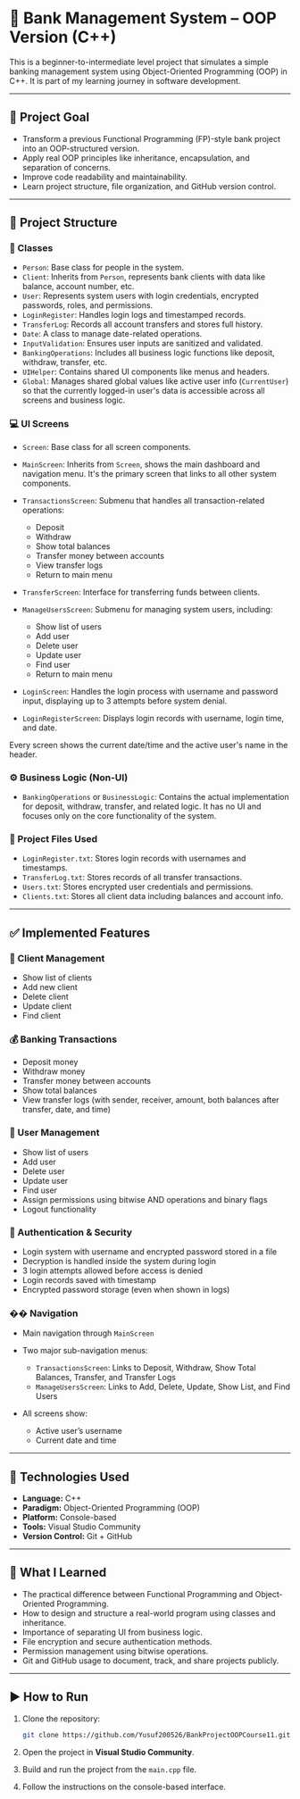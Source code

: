 # 🏦 Bank Management System – OOP Version (C++)

This is a beginner-to-intermediate level project that simulates a simple banking management system using Object-Oriented Programming (OOP) in C++. It is part of my learning journey in software development.

---

## 🌟 Project Goal

* Transform a previous Functional Programming (FP)-style bank project into an OOP-structured version.
* Apply real OOP principles like inheritance, encapsulation, and separation of concerns.
* Improve code readability and maintainability.
* Learn project structure, file organization, and GitHub version control.

---

## 🧱 Project Structure

### 👥 Classes

* `Person`: Base class for people in the system.
* `Client`: Inherits from `Person`, represents bank clients with data like balance, account number, etc.
* `User`: Represents system users with login credentials, encrypted passwords, roles, and permissions.
* `LoginRegister`: Handles login logs and timestamped records.
* `TransferLog`: Records all account transfers and stores full history.
* `Date`: A class to manage date-related operations.
* `InputValidation`: Ensures user inputs are sanitized and validated.
* `BankingOperations`: Includes all business logic functions like deposit, withdraw, transfer, etc.
* `UIHelper`: Contains shared UI components like menus and headers.
* `Global`: Manages shared global values like active user info (`CurrentUser`) so that the currently logged-in user's data is accessible across all screens and business logic.

### 💻 UI Screens

* `Screen`: Base class for all screen components.
* `MainScreen`: Inherits from `Screen`, shows the main dashboard and navigation menu. It's the primary screen that links to all other system components.
* `TransactionsScreen`: Submenu that handles all transaction-related operations:

  * Deposit
  * Withdraw
  * Show total balances
  * Transfer money between accounts
  * View transfer logs
  * Return to main menu
* `TransferScreen`: Interface for transferring funds between clients.
* `ManageUsersScreen`: Submenu for managing system users, including:

  * Show list of users
  * Add user
  * Delete user
  * Update user
  * Find user
  * Return to main menu
* `LoginScreen`: Handles the login process with username and password input, displaying up to 3 attempts before system denial.
* `LoginRegisterScreen`: Displays login records with username, login time, and date.

Every screen shows the current date/time and the active user's name in the header.

### ⚙️ Business Logic (Non-UI)

* `BankingOperations` or `BusinessLogic`: Contains the actual implementation for deposit, withdraw, transfer, and related logic. It has no UI and focuses only on the core functionality of the system.

### 📂 Project Files Used

* `LoginRegister.txt`: Stores login records with usernames and timestamps.
* `TransferLog.txt`: Stores records of all transfer transactions.
* `Users.txt`: Stores encrypted user credentials and permissions.
* `Clients.txt`: Stores all client data including balances and account info.

---

## ✅ Implemented Features

### 👤 Client Management

* Show list of clients
* Add new client
* Delete client
* Update client
* Find client

### 💰 Banking Transactions

* Deposit money
* Withdraw money
* Transfer money between accounts
* Show total balances
* View transfer logs (with sender, receiver, amount, both balances after transfer, date, and time)

### 👥 User Management

* Show list of users
* Add user
* Delete user
* Update user
* Find user
* Assign permissions using bitwise AND operations and binary flags
* Logout functionality

### 🔐 Authentication & Security

* Login system with username and encrypted password stored in a file
* Decryption is handled inside the system during login
* 3 login attempts allowed before access is denied
* Login records saved with timestamp
* Encrypted password storage (even when shown in logs)

### �� Navigation

* Main navigation through `MainScreen`
* Two major sub-navigation menus:

  * `TransactionsScreen`: Links to Deposit, Withdraw, Show Total Balances, Transfer, and Transfer Logs
  * `ManageUsersScreen`: Links to Add, Delete, Update, Show List, and Find Users
* All screens show:

  * Active user’s username
  * Current date and time

---

## 💠 Technologies Used

* **Language:** C++
* **Paradigm:** Object-Oriented Programming (OOP)
* **Platform:** Console-based
* **Tools:** Visual Studio Community
* **Version Control:** Git + GitHub

---

## 🤔 What I Learned

* The practical difference between Functional Programming and Object-Oriented Programming.
* How to design and structure a real-world program using classes and inheritance.
* Importance of separating UI from business logic.
* File encryption and secure authentication methods.
* Permission management using bitwise operations.
* Git and GitHub usage to document, track, and share projects publicly.

---

## ▶️ How to Run

1. Clone the repository:

   ```bash
   git clone https://github.com/Yusuf200526/BankProjectOOPCourse11.git
   ```
2. Open the project in **Visual Studio Community**.
3. Build and run the project from the `main.cpp` file.
4. Follow the instructions on the console-based interface.

